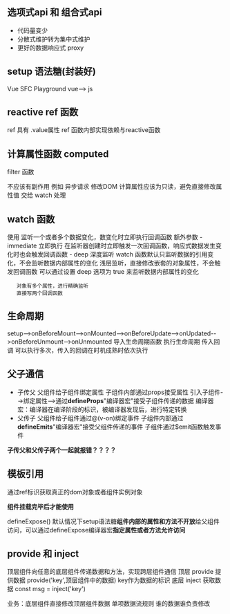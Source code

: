 ## 选项式api 和 组合式api
  - 代码量变少
  - 分散式维护转为集中式维护
  - 更好的数据响应式 proxy

## setup 语法糖(封装好)

  Vue SFC Playground
  vue--> js


## reactive ref 函数

ref 具有 .value属性
ref 函数内部实现依赖与reactive函数

## 计算属性函数 computed
  filter 函数

  不应该有副作用 例如 异步请求 修改DOM
  计算属性应该为只读，避免直接修改属性值
  交给 watch 处理

## watch 函数
  使用 监听一个或者多个数据变化，数变化时立即执行回调函数
  额外参数
    -  immediate 立即执行
       在监听器创建时立即触发一次回调函数，响应式数据发生变化时也会触发回调函数
    -  deep 深度监听
       watch 函数默认只监听数据的引用变化，不会监听数据内部属性的变化
             浅层监听，直接修改嵌套的对象属性，不会触发回调函数
       可以通过设置 deep 选项为 true 来监听数据内部属性的变化

       对象有多个属性，进行精确监听
       直接写两个回调函数
       
## 生命周期
setup-->onBeforeMount-->onMounted-->onBeforeUpdate-->onUpdated-->onBeforeUnmount-->onUnmounted
导入生命周期函数  执行生命周期 传入回调
可以执行多次，传入的回调在时机成熟时依次执行


## 父子通信

  -  子传父
  父组件给子组件绑定属性
  子组件内部通过props接受属性
  引入子组件-->绑定属性-->通过**defineProps**"编译器宏"接受子组件传递的数据
  编译器宏：编译器在编译阶段的标识，被编译器发现后，进行特定转换
  -  父传子
  父组件给子组件通过@(v-on)绑定事件
  子组件内部通过**defineEmits**"编译器宏"接受父组件传递的事件
  子组件通过$emit函数触发事件

  **子传父和父传子两个一起就报错？？？？**


## 模板引用
  通过ref标识获取真正的dom对象或者组件实例对象 

  **组件挂载完毕后才能使用**

  defineExpose()
  默认情况下setup语法糖**组件内部的属性和方法不开放**给父组件访问，可以通过defineExpose编译器宏**指定属性或者方法允许访问**


## provide 和 inject

  顶层组件向任意的底层组件传递数据和方法，实现跨层组件通信
  顶层 provide 提供数据 provide('key',顶层组件中的数据) key作为数据的标识
  底层 inject 获取数据  const msg = inject('key')

  业务：底层组件直接修改顶层组件数据
  单项数据流规则 谁的数据谁负责修改